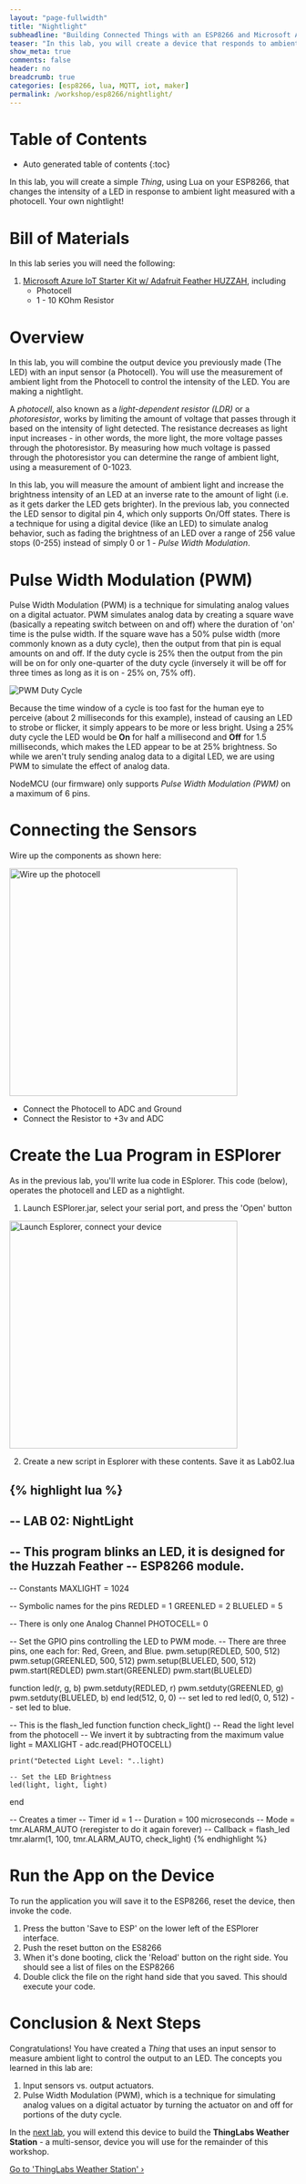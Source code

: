 ```yaml
---
layout: "page-fullwidth"
title: "Nightlight"
subheadline: "Building Connected Things with an ESP8266 and Microsoft Azure"
teaser: "In this lab, you will create a device that responds to ambient light and changes the intensity of an LED - a nightlight."
show_meta: true
comments: false
header: no
breadcrumb: true
categories: [esp8266, lua, MQTT, iot, maker]
permalink: /workshop/esp8266/nightlight/
---
```


# Table of Contents
*  Auto generated table of contents
{:toc}

In this lab, you will create a simple _Thing_, using Lua on your ESP8266, that changes the intensity of a LED in response to ambient light measured with a photocell. Your own nightlight! 

# Bill of Materials
In this lab series you will need the following:

1. [Microsoft Azure IoT Starter Kit w/ Adafruit Feather HUZZAH](https://www.adafruit.com/product/3032), including
    - Photocell
    - 1 - 10 KOhm Resistor
    
# Overview
In this lab, you will combine the output device you previously made (The LED) with an input sensor (a Photocell). You will use the measurement of ambient light from the Photocell to control the intensity of the LED. You are making a nightlight. 

A _photocell_, also known as a _light-dependent resistor (LDR)_ or a _photoresistor_, works by limiting the amount of voltage that passes through it based on the intensity of light detected. The resistance decreases as light input increases - in other words, the more light, the more voltage passes through the photoresistor. By measuring how much voltage is passed through the photoresistor you can determine the range of ambient light, using a measurement of 0-1023.

In this lab, you will measure the amount of ambient light and increase the brightness intensity of an LED at an inverse rate to the amount of light (i.e. as it gets darker the LED gets brighter). In the previous lab, you connected the LED sensor to digital pin 4, which only supports On/Off states. There is a technique for using a digital device (like an LED) to simulate analog behavior, such as fading the brightness of an LED over a range of 256 value stops (0-255) instead of simply 0 or 1 - _Pulse Width Modulation_.

# Pulse Width Modulation (PWM)
Pulse Width Modulation (PWM) is a technique for simulating analog values on a digital actuator. PWM simulates analog data by creating a square wave (basically a repeating switch between on and off) where the duration of 'on' time is the pulse width. If the square wave has a 50% pulse width (more commonly known as a duty cycle), then the output from that pin is equal amounts on and off. If the duty cycle is 25% then the output from the pin will be on for only one-quarter of the duty cycle (inversely it will be off for three times as long as it is on - 25% on, 75% off).

![PWM Duty Cycle]({{site.url}}/images/duty-cycle.jpg)

Because the time window of a cycle is too fast for the human eye to perceive (about 2 milliseconds for this example), instead of causing an LED to strobe or flicker, it simply appears to be more or less bright. Using a 25% duty cycle the LED would be __On__ for half a millisecond and __Off__ for 1.5 milliseconds, which makes the LED appear to be at 25% brightness. So while we aren't truly sending analog data to a digital LED, we are using PWM to simulate the effect of analog data.

NodeMCU (our firmware) only supports _Pulse Width Modulation (PWM)_ on a maximum of 6 pins.

# Connecting the Sensors
Wire up the components as shown here:

<img src="/images/ESP8266-photocell.png" alt="Wire up the photocell" style="width: 400px;"/>

* Connect the Photocell to ADC and Ground
* Connect the Resistor to +3v and ADC

# Create the Lua Program in ESPlorer 

As in the previous lab, you'll write lua code in ESplorer. This code (below), operates the photocell and LED as a nightlight.

1. Launch ESPlorer.jar, select your serial port, and press the 'Open' button

<img src="/images/esplorer-connect.png" alt="Launch Esplorer, connect your device" style="width: 400px;"/>

2. Create a new script in Esplorer with these contents. Save it as Lab02.lua

{% highlight lua %}
--
-- LAB 02: NightLight
--
-- This program blinks an LED, it is designed for the Huzzah Feather
-- ESP8266 module.
--

-- Constants
MAXLIGHT = 1024

-- Symbolic names for the pins
REDLED   = 1
GREENLED = 2
BLUELED  = 5

-- There is only one Analog Channel
PHOTOCELL= 0

-- Set the GPIO pins controlling the LED to PWM mode.
-- There are three pins, one each for: Red, Green, and Blue.
pwm.setup(REDLED, 500, 512)
pwm.setup(GREENLED, 500, 512)
pwm.setup(BLUELED, 500, 512)
pwm.start(REDLED)
pwm.start(GREENLED)
pwm.start(BLUELED)

function led(r, g, b)
    pwm.setduty(REDLED, r)
    pwm.setduty(GREENLED, g)
    pwm.setduty(BLUELED, b)
end
led(512, 0, 0) --  set led to red
led(0, 0, 512) -- set led to blue.

-- This is the flash_led function
function check_light()
    -- Read the light level from the photocell
    -- We invert it by subtracting from the maximum value
    light = MAXLIGHT - adc.read(PHOTOCELL)

    print("Detected Light Level: "..light)

    -- Set the LED Brightness
    led(light, light, light)
end

-- Creates a timer 
--   Timer id = 1
--   Duration = 100 microseconds
--   Mode     = tmr.ALARM_AUTO (reregister to do it again forever)
--   Callback = flash_led
tmr.alarm(1, 100, tmr.ALARM_AUTO, check_light)
{% endhighlight %}

# Run the App on the Device
To run the application you will save it to the ESP8266, reset the device, then invoke the code.

1. Press the button 'Save to ESP' on the lower left of the ESPlorer interface.
2. Push the reset button on the ES8266
3. When it's done booting, click the 'Reload' button on the right side.
   You should see a list of files on the ESP8266
4. Double click the file on the right hand side that you saved.
   This should execute your code.

# Conclusion &amp; Next Steps
Congratulations! You have created a _Thing_ that uses an input sensor to measure ambient light to control the output to an LED. The concepts you learned in this lab are:

1. Input sensors vs. output actuators.
2. Pulse Width Modulation (PWM), which is a technique for simulating analog values on a digital actuator by turning the actuator on and off for portions of the duty cycle.

In the [next lab][nextlab], you will extend this device to build the __ThingLabs Weather Station__ - a multi-sensor, device you will use for the remainder of this workshop.

<a class="radius button small" href="{{ site.url }}/workshop/esp8266/weather/">Go to 'ThingLabs Weather Station' ›</a>

[nextlab]: /workshop/esp8266/weather/
